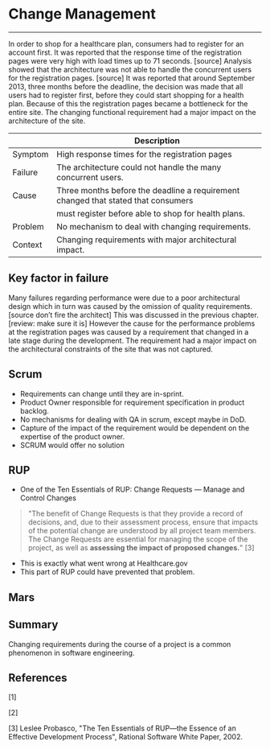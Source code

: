 # Change Management
-----

In order to shop for a healthcare plan, consumers had to register for an account first. 
It was reported that the response time of the registration pages were very high with load times up to 71 seconds. [source]
Analysis showed that the architecture was not able to handle the concurrent users for the registration pages. 
[source] It was reported that around September 2013, three months before the deadline,
the decision was made that all users had to register first, before they could start shopping for a health plan. 
Because of this the registration pages became a bottleneck for the entire site. 
The changing functional requirement had a major impact on the architecture of the site.

|         | Description                                                                                  |
| ------- | --------------------------------------------------------------------------------- |
| Symptom | High response times for the registration pages                                    |
| Failure | The architecture could not handle the many concurrent users.                      |
| Cause   | Three months before the deadline a requirement changed that stated that consumers | 
|         | must register before able to shop for health plans.                               |
| Problem | No mechanism to deal with changing requirements.                                  |
| Context | Changing requirements with major architectural impact.                            |

## Key factor in failure

Many failures regarding performance were due to a poor architectural design which in turn was caused by the omission
of quality requirements. [source don’t fire the architect] This was discussed in the previous chapter. 
[review: make sure it is] However the cause for the performance problems at the registration pages was caused 
by a requirement that changed in a late stage during the development. The requirement had a major impact on the 
architectural constraints of the site that was not captured. 

## Scrum

* Requirements can change until they are in-sprint.
* Product Owner responsible for requirement specification in product backlog.
* No mechanisms for dealing with QA in scrum, except maybe in DoD.
* Capture of the impact of the requirement would be dependent on the expertise of the product owner.
* SCRUM would offer no solution

## RUP

* One of the Ten Essentials of RUP: Change Requests — Manage and Control Changes

> "The benefit of Change Requests is that they provide a record of decisions, and, due to their assessment process,
> ensure that impacts of the potential change are understood by all project team members. The Change Requests are essential
> for managing the scope of the project, as well as **assessing the impact of proposed changes.**" [3]

* This is exactly what went wrong at Healthcare.gov
* This part of RUP could have prevented that problem.

## Mars


## Summary

Changing requirements during the course of a project is a common phenomenon in software engineering.

## References

[1]

[2]

[3] Leslee Probasco, "The Ten Essentials of RUP—the Essence of an Effective Development Process", Rational Software White Paper, 2002.
